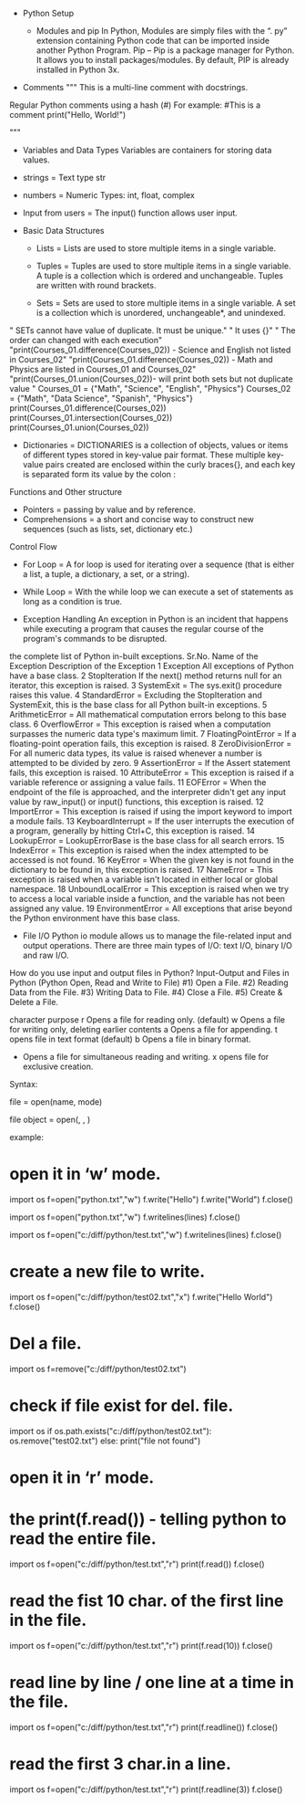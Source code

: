 * Python Setup
    * Modules and pip
In Python, Modules are simply files with the “. py” extension containing Python code that can be imported inside another Python Program.  Pip – Pip is a package manager for Python. It allows you to install packages/modules.   By default, PIP is already installed in Python 3x. 


* Comments
"""
This is a multi-line comment with docstrings.

Regular Python comments using a hash (#)
For example:
#This is a comment
print("Hello, World!")

"""




* Variables and Data Types
  Variables are containers for storing data values.

* strings = Text type str
* numbers = Numeric Types:	int, float, complex    
* Input from users = The input() function allows user input.



* Basic Data Structures
    * Lists = Lists are used to store multiple items in a single variable.


    * Tuples = Tuples are used to store multiple items in a single variable. A tuple is a collection which is ordered and unchangeable. Tuples are written with round brackets.

    * Sets = Sets are used to store multiple items in a single variable. A set is a collection which is unordered, unchangeable*, and unindexed.

" SETs cannot have value of duplicate. It must be unique."
" It uses {}"
" The order can changed with each execution"
"print(Courses_01.difference(Courses_02)) - Science and English not listed in Courses_02"
"print(Courses_01.difference(Courses_02)) - Math and Physics are listed in Courses_01 and Courses_02"
"print(Courses_01.union(Courses_02))- will print both sets but not duplicate value "
Courses_01 = {"Math", "Science", "English", "Physics"}
Courses_02 = {"Math", "Data Science", "Spanish", "Physics"}
print(Courses_01.difference(Courses_02))
print(Courses_01.intersection(Courses_02))
print(Courses_01.union(Courses_02))


* Dictionaries = DICTIONARIES is a collection of objects, values or items of different types stored in key-value pair format.  These multiple key-value pairs created are enclosed within the curly braces{}, and each
key is separated form its value by the colon : 


Functions and Other structure
 * Pointers =  passing by value and by reference.
 * Comprehensions =  a short and concise way to construct new sequences (such as lists, set, dictionary etc.) 


Control Flow
* For Loop = A for loop is used for iterating over a sequence (that is either a list, a tuple, a dictionary, a set, or a string).


* While Loop = With the while loop we can execute a set of statements as long as a condition is true.




* Exception Handling 
An exception in Python is an incident that happens while executing a program that causes the regular course of the program's commands to be disrupted.

the complete list of Python in-built exceptions.
Sr.No.	Name of the Exception	Description of the Exception
1	Exception	All exceptions of Python have a base class.
2	StopIteration	If the next() method returns null for an iterator, this exception is raised.
3	SystemExit =	The sys.exit() procedure raises this value.
4	StandardError =	Excluding the StopIteration and SystemExit, this is the base class for all Python built-in exceptions.
5	ArithmeticError	= All mathematical computation errors belong to this base class.
6	OverflowError = 	This exception is raised when a computation surpasses the numeric data type's maximum limit.
7	FloatingPointError = If a floating-point operation fails, this exception is raised.
8	ZeroDivisionError = For all numeric data types, its value is raised whenever a number is attempted to be divided by zero.
9	AssertionError = If the Assert statement fails, this exception is raised.
10	AttributeError = 	This exception is raised if a variable reference or assigning a value fails.
11	EOFError =	When the endpoint of the file is approached, and the interpreter didn't get any input value by raw_input() or input() functions, this exception is raised.
12	ImportError = 	This exception is raised if using the import keyword to import a module fails.
13	KeyboardInterrupt = If the user interrupts the execution of a program, generally by hitting Ctrl+C, this exception is raised.
14	LookupError =	LookupErrorBase is the base class for all search errors.
15	IndexError = This exception is raised when the index attempted to be accessed is not found.
16	KeyError = 	When the given key is not found in the dictionary to be found in, this exception is raised.
17	NameError = 	This exception is raised when a variable isn't located in either local or global namespace.
18	UnboundLocalError =	This exception is raised when we try to access a local variable inside a function, and the variable has not been assigned any value.
19	EnvironmentError =	All exceptions that arise beyond the Python environment have this base class.


 * File I/O
Python io module allows us to manage the file-related input and output operations. There are three main types of I/O: text I/O, binary I/O and raw I/O.

How do you use input and output files in Python?
Input-Output and Files in Python (Python Open, Read and Write to File)
#1) Open a File.
#2) Reading Data from the File.
#3) Writing Data to File.
#4) Close a File.
#5) Create & Delete a File.


character	purpose
r	Opens a file for reading only. (default)
w	Opens a file for writing only, 
    deleting earlier contents
a	Opens a file for appending.
t	opens file in text format (default)
b	Opens a file in binary format.
+	Opens a file for simultaneous reading and writing.
x	opens file for exclusive creation.

Syntax:

file = open(name, mode) 

file object = open(<file-name>, <access-mode>, <buffering>)     

example:
 # open it in ‘w’ mode.

 import os
f=open("python.txt","w")
f.write("Hello")
f.write("World")
f.close()

 import os
f=open("python.txt","w")
f.writelines(lines)
f.close()

import os
f=open("c:/diff/python/test.txt","w")
f.writelines(lines)
f.close()


# create a new file to write.
import os
f=open("c:/diff/python/test02.txt","x")
f.write("Hello World")
f.close()


# Del a file.
import os
f=remove("c:/diff/python/test02.txt")


#  check if file exist for del. file.
import os
if os.path.exists("c:/diff/python/test02.txt"):
    os.remove("test02.txt")
else:
     print("file not found")    


 # open it in ‘r’ mode.
 # the print(f.read()) - telling python to read the entire file.
 import os
f=open("c:/diff/python/test.txt","r")
print(f.read())
f.close()


# read the fist 10 char. of the first line in the file.
 import os
f=open("c:/diff/python/test.txt","r")
print(f.read(10))
f.close()


# read line by line / one line at a time in the file.
 import os
f=open("c:/diff/python/test.txt","r")
print(f.readline())
f.close()

# read the first 3 char.in a line. 
 import os
f=open("c:/diff/python/test.txt","r")
print(f.readline(3))
f.close()